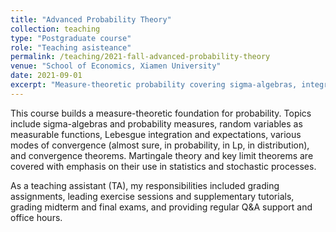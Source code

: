 ```yaml
---
title: "Advanced Probability Theory"
collection: teaching
type: "Postgraduate course"
role: "Teaching asisteance"
permalink: /teaching/2021-fall-advanced-probability-theory
venue: "School of Economics, Xiamen University"
date: 2021-09-01
excerpt: "Measure-theoretic probability covering sigma-algebras, integration, modes of convergence, martingales, and limit theorems with statistical applications."
---
```


This course builds a measure-theoretic foundation for probability.
Topics include sigma-algebras and probability measures, random variables as measurable functions, Lebesgue integration and expectations, various modes of convergence (almost sure, in probability, in Lp, in distribution), and convergence theorems.
Martingale theory and key limit theorems are covered with emphasis on their use in statistics and stochastic processes.

As a teaching assistant (TA), my responsibilities included grading assignments, leading exercise sessions and supplementary tutorials, grading midterm and final exams, and providing regular Q&A support and office hours.